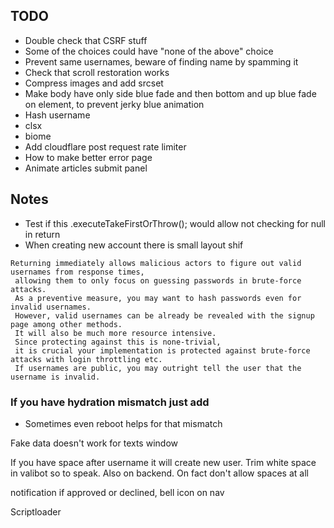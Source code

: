 ## TODO

- Double check that CSRF stuff
- Some of the choices could have "none of the above" choice
- Prevent same usernames, beware of finding name by spamming it
- Check that scroll restoration works
- Compress images and add srcset
- Make body have only side blue fade and then bottom and up blue fade on element, to prevent jerky blue animation
- Hash username
- clsx
- biome
- Add cloudflare post request rate limiter
- How to make better error page
- Animate articles submit panel

## Notes

- Test if this .executeTakeFirstOrThrow(); would allow not checking for null in return
- When creating new account there is small layout shif

```
Returning immediately allows malicious actors to figure out valid usernames from response times,
 allowing them to only focus on guessing passwords in brute-force attacks.
 As a preventive measure, you may want to hash passwords even for invalid usernames.
 However, valid usernames can be already be revealed with the signup page among other methods.
 It will also be much more resource intensive.
 Since protecting against this is none-trivial,
 it is crucial your implementation is protected against brute-force attacks with login throttling etc.
 If usernames are public, you may outright tell the user that the username is invalid.
```

### If you have hydration mismatch just add <Suspense>

- Sometimes even reboot helps for that mismatch



Fake data doesn't work for texts window

If you have space after username it will create new user. Trim white space in valibot so to speak. Also on backend. On fact don't allow spaces at all

notification if approved or declined, bell icon on nav

Scriptloader